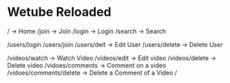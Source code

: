 # Wetube Reloaded

/ -> Home
/join -> Join
/login -> Login
/search -> Search

/users/login
/users/join
/users/deit -> Edit User
/users/delete -> Delete User

/videos/watch -> Watch Video
/videos/edit -> Edit video
/videos/delete -> Delete video
/vidoes/comments -> Comment on a video
/vidoes/comments/delete -> Delete a Comment of a Video
/